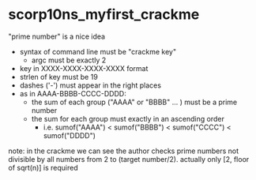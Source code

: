# scorp10ns_myfirst_crackme

"prime number" is a nice idea

- syntax of command line must be "crackme key"
  - argc must be exactly 2
- key in XXXX-XXXX-XXXX-XXXX format
- strlen of key must be 19
- dashes ('-') must appear in the right places
- as in AAAA-BBBB-CCCC-DDDD:
  - the sum of each group ("AAAA" or "BBBB" ... ) must be a prime number
  - the sum for each group must exactly in an ascending order
    - i.e. sumof("AAAA") < sumof("BBBB") < sumof("CCCC") < sumof("DDDD")

note:
in the crackme we can see the author checks prime numbers not divisible by all numbers from 2 to (target number/2).
actually only [2, floor of sqrt(n)] is required